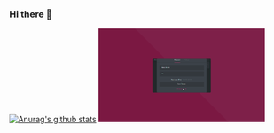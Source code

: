 ### Hi there 👋
[![Anurag's github stats](https://github-readme-stats.vercel.app/api?username=matejkrenek)](https://github.com/anuraghazra/github-readme-stats)
<a href="https://github.com/matejkrenek/TODO-list-app"><img src="https://github.com/matejkrenek/matejkrenek/blob/master/todo.gif" width="300"></a>
